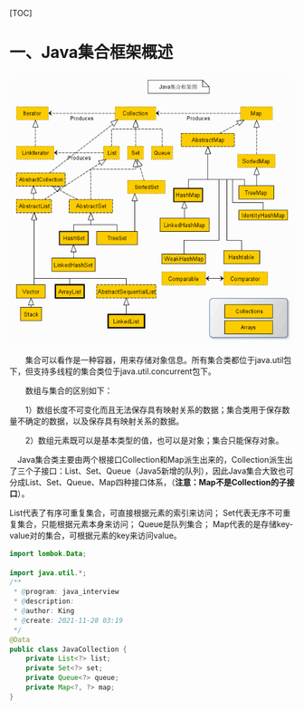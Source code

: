 [TOC]





# 一、Java集合框架概述

![Java集合框架图](/img/java/Java集合框架图.gif)

　　集合可以看作是一种容器，用来存储对象信息。所有集合类都位于java.util包下，但支持多线程的集合类位于java.util.concurrent包下。

　　数组与集合的区别如下：

　　1）数组长度不可变化而且无法保存具有映射关系的数据；集合类用于保存数量不确定的数据，以及保存具有映射关系的数据。

　　2）数组元素既可以是基本类型的值，也可以是对象；集合只能保存对象。

　Java集合类主要由两个根接口Collection和Map派生出来的，Collection派生出了三个子接口：List、Set、Queue（Java5新增的队列），因此Java集合大致也可分成List、Set、Queue、Map四种接口体系，（**注意：Map不是Collection的子接口**）。

List代表了有序可重复集合，可直接根据元素的索引来访问；
Set代表无序不可重复集合，只能根据元素本身来访问；
Queue是队列集合；
Map代表的是存储key-value对的集合，可根据元素的key来访问value。
```java
import lombok.Data;

import java.util.*;
/**
 * @program: java_interview
 * @description:
 * @author: King
 * @create: 2021-11-28 03:19
 */
@Data
public class JavaCollection {
    private List<?> list;
    private Set<?> set;
    private Queue<?> queue;
    private Map<?, ?> map;
}
```
